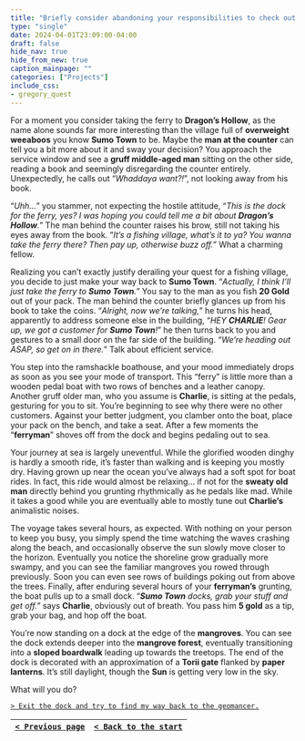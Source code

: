 ```yaml
---
title: "Briefly consider abandoning your responsibilities to check out Dragon's Hollow, then reluctantly take the ferry back to Sumo Town."
type: "single"
date: 2024-04-01T23:09:00-04:00
draft: false
hide_nav: true
hide_from_new: true
caption_mainpage: ""
categories: ["Projects"]
include_css:
- gregory_quest
---
```


For a moment you consider taking the ferry to **Dragon’s Hollow**, as the name alone sounds far more interesting than the village full of **overweight weeaboos** you know **Sumo Town** to be. Maybe the **man at the counter** can tell you a bit more about it and sway your decision? You approach the service window and see a **gruff middle-aged man** sitting on the other side, reading a book and seemingly disregarding the counter entirely. Unexpectedly, he calls out “*Whaddaya want?!*”, not looking away from his book.

“*Uhh…*” you stammer, not expecting the hostile attitude, “*This is the dock for the ferry, yes? I was hoping you could tell me a bit about **Dragon’s Hollow**.*” The man behind the counter raises his brow, still not taking his eyes away from the book. “*It’s a fishing village, what’s it to ya? You wanna take the ferry there? Then pay up, otherwise buzz off.*” What a charming fellow.

Realizing you can’t exactly justify derailing your quest for a fishing village, you decide to just make your way back to **Sumo Town**. “*Actually, I think I’ll just take the ferry to **Sumo Town**.*” You say to the man as you fish **20 Gold** out of your pack. The man behind the counter briefly glances up from his book to take the coins. “*Alright, now we’re talking,*” he turns his head, apparently to address someone else in the building, “*HEY **CHARLIE**! Gear up, we got a customer for **Sumo Town**!*” he then turns back to you and gestures to a small door on the far side of the building. “*We’re heading out ASAP, so get on in there.*” Talk about efficient service.

You step into the ramshackle boathouse, and your mood immediately drops as soon as you see your mode of transport. This “ferry” is little more than a wooden pedal boat with two rows of benches and a leather canopy. Another gruff older man, who you assume is **Charlie**, is sitting at the pedals, gesturing for you to sit. You’re beginning to see why there were no other customers. Against your better judgment, you clamber onto the boat, place your pack on the bench, and take a seat. After a few moments the “**ferryman**” shoves off from the dock and begins pedaling out to sea.

Your journey at sea is largely uneventful. While the glorified wooden dinghy is hardly a smooth ride, it’s faster than walking and is keeping you mostly dry. Having grown up near the ocean you’ve always had a soft spot for boat rides. In fact, this ride would almost be relaxing… if not for the **sweaty old man** directly behind you grunting rhythmically as he pedals like mad. While it takes a good while you are eventually able to mostly tune out **Charlie’s** animalistic noises.

The voyage takes several hours, as expected. With nothing on your person to keep you busy, you simply spend the time watching the waves crashing along the beach, and occasionally observe the sun slowly move closer to the horizon. Eventually you notice the shoreline grow gradually more swampy, and you can see the familiar mangroves you rowed through previously. Soon you can even see rows of buildings poking out from above the trees. Finally, after enduring several hours of your **ferryman’s** grunting, the boat pulls up to a small dock. “***Sumo Town** docks, grab your stuff and get off.*” says **Charlie**, obviously out of breath. You pass him **5 gold** as a tip, grab your bag, and hop off the boat.

You’re now standing on a dock at the edge of the **mangroves**. You can see the dock extends deeper into the **mangrove forest**, eventually transitioning into a **sloped boardwalk** leading up towards the treetops. The end of the dock is decorated with an approximation of a **Torii gate** flanked by **paper lanterns**. It’s still daylight, though the **Sun** is getting very low in the sky.

What will you do?

[``> Exit the dock and try to find my way back to the geomancer.``](../88)

|[``< Previous page``](../86)|[``< Back to the start``](../)|
|---|---|